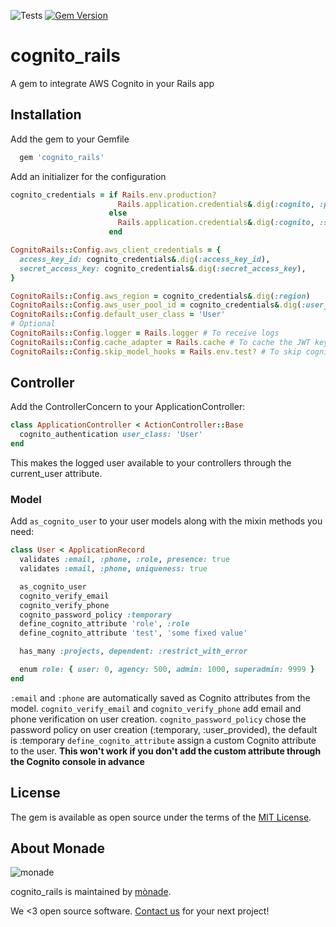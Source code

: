 ![Tests](https://github.com/monade/cognito_rails/actions/workflows/test.yml/badge.svg)
[![Gem Version](https://badge.fury.io/rb/cognito_rails.svg)](https://badge.fury.io/rb/cognito_rails)

# cognito_rails

A gem to integrate AWS Cognito in your Rails app

## Installation

Add the gem to your Gemfile

```ruby
  gem 'cognito_rails'
```

Add an initializer for the configuration

```ruby
cognito_credentials = if Rails.env.production?
                        Rails.application.credentials&.dig(:cognito, :production)
                      else
                        Rails.application.credentials&.dig(:cognito, :staging)
                      end

CognitoRails::Config.aws_client_credentials = {
  access_key_id: cognito_credentials&.dig(:access_key_id),
  secret_access_key: cognito_credentials&.dig(:secret_access_key),
}

CognitoRails::Config.aws_region = cognito_credentials&.dig(:region)
CognitoRails::Config.aws_user_pool_id = cognito_credentials&.dig(:user_pool_id)
CognitoRails::Config.default_user_class = 'User'
# Optional
CognitoRails::Config.logger = Rails.logger # To receive logs
CognitoRails::Config.cache_adapter = Rails.cache # To cache the JWT keys API call
CognitoRails::Config.skip_model_hooks = Rails.env.test? # To skip cognito user creation during tests
```

## Controller

Add the ControllerConcern to your ApplicationController:

```ruby
class ApplicationController < ActionController::Base
  cognito_authentication user_class: 'User'
end
```

This makes the logged user available to your controllers through the current_user attribute.

### Model

Add `as_cognito_user` to your user models along with the mixin methods you need:

```ruby
class User < ApplicationRecord
  validates :email, :phone, :role, presence: true
  validates :email, :phone, uniqueness: true

  as_cognito_user
  cognito_verify_email
  cognito_verify_phone
  cognito_password_policy :temporary
  define_cognito_attribute 'role', :role
  define_cognito_attribute 'test', 'some fixed value'

  has_many :projects, dependent: :restrict_with_error

  enum role: { user: 0, agency: 500, admin: 1000, superadmin: 9999 }
end
```

`:email` and `:phone` are automatically saved as Cognito attributes from the model.
`cognito_verify_email` and `cognito_verify_phone` add email and phone verification on user creation.
`cognito_password_policy` chose the password policy on user creation (:temporary, :user_provided), the default is :temporary
`define_cognito_attribute` assign a custom Cognito attribute to the user. **This won't work if you don't add the custom attribute through the Cognito console in advance**

## License

The gem is available as open source under the terms of the [MIT License](https://opensource.org/licenses/MIT).

## About Monade

![monade](https://monade.io/wp-content/uploads/2023/02/logo-monade.svg)

cognito_rails is maintained by [mònade](https://monade.io).

We <3 open source software. [Contact us](https://monade.io/studio/contatti/) for your next project!
